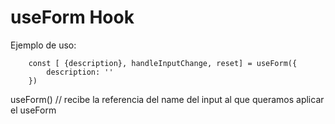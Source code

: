 # useForm Hook

Ejemplo de uso:

```
    const [ {description}, handleInputChange, reset] = useForm({
        description: ''
    })
```

useForm()  // recibe la referencia del name del input al que queramos aplicar el useForm